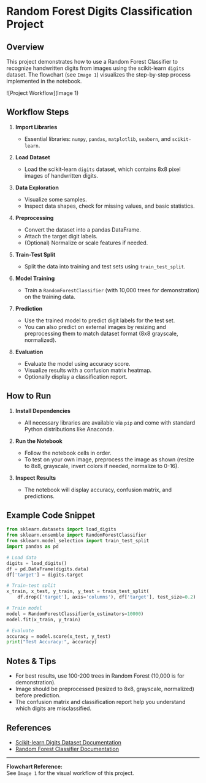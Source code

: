 # Random Forest Digits Classification Project

## Overview

This project demonstrates how to use a Random Forest Classifier to recognize handwritten digits from images using the scikit-learn `digits` dataset. The flowchart (see `Image 1`) visualizes the step-by-step process implemented in the notebook.

![Project Workflow](Image 1)

## Workflow Steps

1. **Import Libraries**  
   - Essential libraries: `numpy`, `pandas`, `matplotlib`, `seaborn`, and `scikit-learn`.

2. **Load Dataset**  
   - Load the scikit-learn `digits` dataset, which contains 8x8 pixel images of handwritten digits.

3. **Data Exploration**  
   - Visualize some samples.
   - Inspect data shapes, check for missing values, and basic statistics.

4. **Preprocessing**  
   - Convert the dataset into a pandas DataFrame.
   - Attach the target digit labels.
   - (Optional) Normalize or scale features if needed.

5. **Train-Test Split**  
   - Split the data into training and test sets using `train_test_split`.

6. **Model Training**  
   - Train a `RandomForestClassifier` (with 10,000 trees for demonstration) on the training data.

7. **Prediction**  
   - Use the trained model to predict digit labels for the test set.
   - You can also predict on external images by resizing and preprocessing them to match dataset format (8x8 grayscale, normalized).

8. **Evaluation**  
   - Evaluate the model using accuracy score.
   - Visualize results with a confusion matrix heatmap.
   - Optionally display a classification report.

## How to Run

1. **Install Dependencies**
   - All necessary libraries are available via `pip` and come with standard Python distributions like Anaconda.

2. **Run the Notebook**
   - Follow the notebook cells in order.
   - To test on your own image, preprocess the image as shown (resize to 8x8, grayscale, invert colors if needed, normalize to 0-16).

3. **Inspect Results**
   - The notebook will display accuracy, confusion matrix, and predictions.

## Example Code Snippet

```python
from sklearn.datasets import load_digits
from sklearn.ensemble import RandomForestClassifier
from sklearn.model_selection import train_test_split
import pandas as pd

# Load data
digits = load_digits()
df = pd.DataFrame(digits.data)
df['target'] = digits.target

# Train-test split
x_train, x_test, y_train, y_test = train_test_split(
    df.drop(['target'], axis='columns'), df['target'], test_size=0.2)

# Train model
model = RandomForestClassifier(n_estimators=10000)
model.fit(x_train, y_train)

# Evaluate
accuracy = model.score(x_test, y_test)
print("Test Accuracy:", accuracy)
```

## Notes & Tips

- For best results, use 100-200 trees in Random Forest (10,000 is for demonstration).
- Image should be preprocessed (resized to 8x8, grayscale, normalized) before prediction.
- The confusion matrix and classification report help you understand which digits are misclassified.

## References

- [Scikit-learn Digits Dataset Documentation](https://scikit-learn.org/stable/auto_examples/datasets/plot_digits_digits.html)
- [Random Forest Classifier Documentation](https://scikit-learn.org/stable/modules/generated/sklearn.ensemble.RandomForestClassifier.html)

---
**Flowchart Reference:**  
See `Image 1` for the visual workflow of this project.
